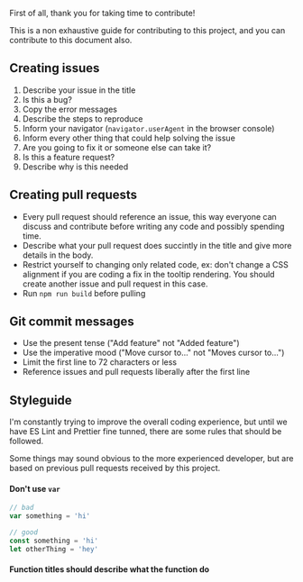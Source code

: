 First of all, thank you for taking time to contribute!

This is a non exhaustive guide for contributing to this project, and you can contribute to this document also.

## Creating issues

1. Describe your issue in the title
2. Is this a bug?
  2. Copy the error messages
  2. Describe the steps to reproduce
  2. Inform your navigator (`navigator.userAgent` in the browser console)
  2. Inform every other thing that could help solving the issue
  2. Are you going to fix it or someone else can take it?
3. Is this a feature request?
  3. Describe why is this needed

## Creating pull requests

- Every pull request should reference an issue, this way everyone can discuss and contribute before writing any code and possibly spending time.
- Describe what your pull request does succintly in the title and give more details in the body.
- Restrict yourself to changing only related code, ex: don't change a CSS alignment if you are coding a fix in the tooltip rendering. You should create another issue and pull request in this case.
- Run `npm run build` before pulling

## Git commit messages

- Use the present tense ("Add feature" not "Added feature")
- Use the imperative mood ("Move cursor to..." not "Moves cursor to...")
- Limit the first line to 72 characters or less
- Reference issues and pull requests liberally after the first line

## Styleguide

I'm constantly trying to improve the overall coding experience, but until we have ES Lint and Prettier fine tunned, there are some rules that should be followed.

Some things may sound obvious to the more experienced developer, but are based on previous pull requests received by this project.

#### Don't use `var`

```javascript
// bad
var something = 'hi'

// good
const something = 'hi'
let otherThing = 'hey'
```

#### Function titles should describe what the function do
